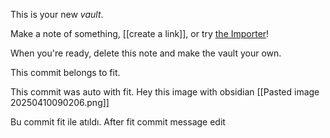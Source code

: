 This is your new _vault_.

Make a note of something, [[create a link]], or try [the Importer](https://help.obsidian.md/Plugins/Importer)!

When you're ready, delete this note and make the vault your own.

This commit belongs to fit.

This commit was auto with fit.
Hey this image with obsidian
[[Pasted image 20250410090206.png]]

Bu commit fit ile atıldı.
After fit commit message edit